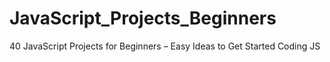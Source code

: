 # JavaScript_Projects_Beginners
40 JavaScript Projects for Beginners – Easy Ideas to Get Started Coding JS
